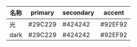 | 名称  | primary | secondary | accent |
| --- | ------- | --------- | ------ |
| 光 | #29C229 | #424242 | #92EF92 |
| dark | #29C229 | #424242 | #92EF92 |
